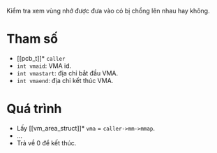 Kiểm tra xem vùng nhớ được đưa vào có bị chồng lên nhau hay không.
# Tham số
- [[pcb_t]]* `caller`
- `int vmaid`: VMA id.
- `int vmastart`: địa chỉ bắt đầu VMA.
- `int vmaend`: địa chỉ kết thúc VMA.
# Quá trình
- Lấy [[vm_area_struct]]* `vma` = `caller->mm->mmap`.
- ...
- Trả về 0 để kết thúc.